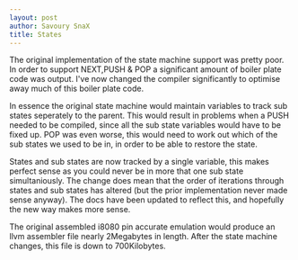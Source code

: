 ```yaml
---
layout: post
author: Savoury SnaX
title: States
---
```


 The original implementation of the state machine support was pretty poor. In order to support NEXT,PUSH & POP a significant amount of boiler plate code was output. I've now changed the compiler significantly to optimise away much of this boiler plate code.

 In essence the original state machine would maintain variables to track sub states seperately to the parent. This would result in problems when a PUSH needed to be compiled, since all the sub state variables would have to be fixed up. POP was even worse, this would need to work out which of the sub states we used to be in, in order to be able to restore the state.

 States and sub states are now tracked by a single variable, this makes perfect sense as you could never be in more that one sub state simultaniously. The change does mean that the order of iterations through states and sub states has altered (but the prior implementation never made sense anyway). The docs have been updated to reflect this, and hopefully the new way makes more sense.

 The original assembled i8080 pin accurate emulation would produce an llvm assembler file nearly 2Megabytes in length. After the state machine changes, this file is down to 700Kilobytes.
